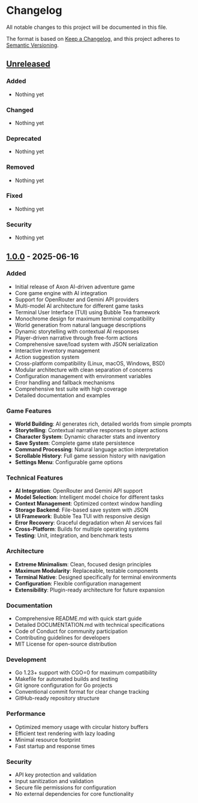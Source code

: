# Changelog

All notable changes to this project will be documented in this file.

The format is based on [Keep a Changelog](https://keepachangelog.com/en/1.0.0/),
and this project adheres to [Semantic Versioning](https://semver.org/spec/v2.0.0.html).

## [Unreleased]

### Added
- Nothing yet

### Changed
- Nothing yet

### Deprecated
- Nothing yet

### Removed
- Nothing yet

### Fixed
- Nothing yet

### Security
- Nothing yet

## [1.0.0] - 2025-06-16

### Added
- Initial release of Axon AI-driven adventure game
- Core game engine with AI integration
- Support for OpenRouter and Gemini API providers
- Multi-model AI architecture for different game tasks
- Terminal User Interface (TUI) using Bubble Tea framework
- Monochrome design for maximum terminal compatibility
- World generation from natural language descriptions
- Dynamic storytelling with contextual AI responses
- Player-driven narrative through free-form actions
- Comprehensive save/load system with JSON serialization
- Interactive inventory management
- Action suggestion system
- Cross-platform compatibility (Linux, macOS, Windows, BSD)
- Modular architecture with clean separation of concerns
- Configuration management with environment variables
- Error handling and fallback mechanisms
- Comprehensive test suite with high coverage
- Detailed documentation and examples

### Game Features
- **World Building**: AI generates rich, detailed worlds from simple prompts
- **Storytelling**: Contextual narrative responses to player actions
- **Character System**: Dynamic character stats and inventory
- **Save System**: Complete game state persistence
- **Command Processing**: Natural language action interpretation
- **Scrollable History**: Full game session history with navigation
- **Settings Menu**: Configurable game options

### Technical Features
- **AI Integration**: OpenRouter and Gemini API support
- **Model Selection**: Intelligent model choice for different tasks
- **Context Management**: Optimized context window handling
- **Storage Backend**: File-based save system with JSON
- **UI Framework**: Bubble Tea TUI with responsive design
- **Error Recovery**: Graceful degradation when AI services fail
- **Cross-Platform**: Builds for multiple operating systems
- **Testing**: Unit, integration, and benchmark tests

### Architecture
- **Extreme Minimalism**: Clean, focused design principles
- **Maximum Modularity**: Replaceable, testable components
- **Terminal Native**: Designed specifically for terminal environments
- **Configuration**: Flexible configuration management
- **Extensibility**: Plugin-ready architecture for future expansion

### Documentation
- Comprehensive README.md with quick start guide
- Detailed DOCUMENTATION.md with technical specifications
- Code of Conduct for community participation
- Contributing guidelines for developers
- MIT License for open-source distribution

### Development
- Go 1.23+ support with CGO=0 for maximum compatibility
- Makefile for automated builds and testing
- Git ignore configuration for Go projects
- Conventional commit format for clear change tracking
- GitHub-ready repository structure

### Performance
- Optimized memory usage with circular history buffers
- Efficient text rendering with lazy loading
- Minimal resource footprint
- Fast startup and response times

### Security
- API key protection and validation
- Input sanitization and validation
- Secure file permissions for configuration
- No external dependencies for core functionality

[unreleased]: https://github.com/username/axon/compare/v1.0.0...HEAD
[1.0.0]: https://github.com/username/axon/releases/tag/v1.0.0

